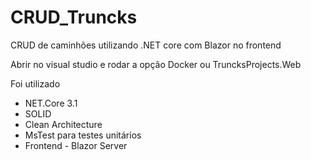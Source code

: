 # CRUD_Truncks
CRUD de caminhões utilizando .NET core com Blazor no frontend

Abrir no visual studio e rodar a opção Docker ou TruncksProjects.Web

Foi utilizado 
- NET.Core 3.1
- SOLID
- Clean Architecture
- MsTest para testes unitários
- Frontend - Blazor Server

